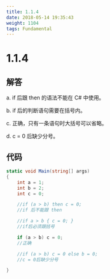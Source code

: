 ```yaml
---
title: 1.1.4
date: 2018-05-14 19:35:43
weight: 1104
tags: Fundamental
---
```


# 1.1.4


## 解答

a. if 后跟 then 的语法不能在 C# 中使用。

b. if 后的判断语句需要在括号内。

c. 正确，只有一条语句时大括号可以省略。

d. c = 0 后缺少分号。

## 代码

```csharp
static void Main(string[] args)
{
    int a = 1;
    int b = 2;
    int c = 0;

    //if (a > b) then c = 0; 
    //if 后不能跟 then

    //if a > b { c = 0; } 
    //if后必须跟括号

    if (a > b) c = 0;
    //正确

    //if (a > b) c = 0 else b = 0; 
    //c = 0后缺少分号

}
```

